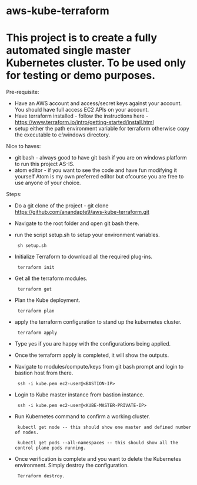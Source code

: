 # aws-kube-terraform

# This project is to create a fully automated single master Kubernetes cluster. To be used only for testing or demo purposes.

Pre-requisite:
- Have an AWS account and access/secret keys against your account. You should have full access EC2 APIs on your account.
- Have terraform installed - follow the instructions here - https://www.terraform.io/intro/getting-started/install.html
- setup either the path environment variable for terraform otherwise copy the executable to c:\windows directory.

Nice to haves:
- git bash - always good to have git bash if you are on windows platform to run this project AS-IS.
- atom editor - if you want to see the code and have fun modifying it yourself Atom is my own preferred editor but ofcourse you are free to use anyone of your choice.

Steps:
- Do a git clone of the project - git clone https://github.com/anandapte9/aws-kube-terraform.git
- Navigate to the root folder and open git bash there.
- run the script setup.sh to setup your environment variables.

       sh setup.sh

- Initialize Terraform to download all the required plug-ins.

       terraform init

- Get all the terraform modules.

       terraform get

- Plan the Kube deployment.

       terraform plan

- apply the terraform configuration to stand up the kubernetes cluster.

       terraform apply

- Type yes if you are happy with the configurations being applied.
- Once the terraform apply is completed, it will show the outputs.
- Navigate to modules/compute/keys from git bash prompt and login to bastion host from there.

       ssh -i kube.pem ec2-user@<BASTION-IP>

- Login to Kube master instance from bastion instance.

       ssh -i kube.pem ec2-user@<KUBE-MASTER-PRIVATE-IP>

- Run Kubernetes command to confirm a working cluster.

       kubectl get node -- this should show one master and defined number of nodes.

       kubectl get pods --all-namespaces -- this should show all the control plane pods running.

- Once verification is complete and you want to delete the Kubernetes environment. Simply destroy the configuration.

       Terraform destroy.
